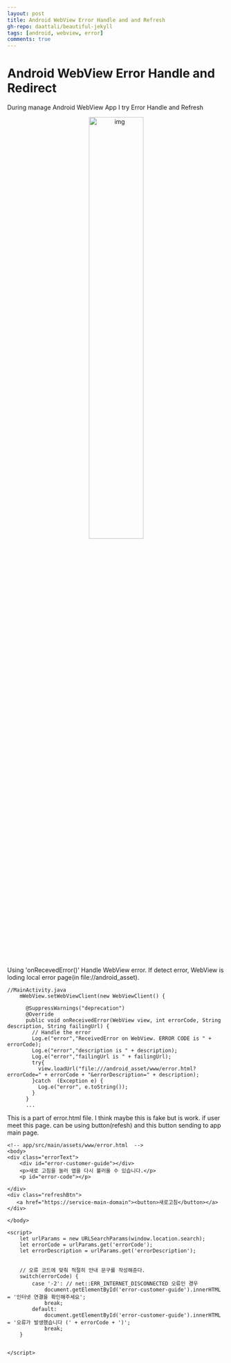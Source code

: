 ```yaml
---  
layout: post
title: Android WebView Error Handle and and Refresh
gh-repo: daattali/beautiful-jekyll
tags: [android, webview, error]
comments: true
---
```



# Android WebView Error Handle and Redirect

During manage Android WebView App I try Error Handle and Refresh

<center><img width="50%;" src="https://trello-attachments.s3.amazonaws.com/5db8f4b864493b4c6f0c56bd/5dd388de5c99101842e73c86/d73ec14de8e62a575c7b1d997c022acd/image.png" alt="img"></center>

Using 'onRecevedError()' Handle WebView error. If detect error, WebView is loding local error page(in file://android_asset). 

~~~
//MainActivity.java
    mWebView.setWebViewClient(new WebViewClient() {
      
      @SuppressWarnings("deprecation")
      @Override
      public void onReceivedError(WebView view, int errorCode, String description, String failingUrl) {
        // Handle the error
        Log.e("error","ReceivedError on WebView. ERROR CODE is " + errorCode);
        Log.e("error","description is " + description);
        Log.e("error","failingUrl is " + failingUrl);
        try{
          view.loadUrl("file:///android_asset/www/error.html?errorCode=" + errorCode + "&errorDescription=" + description);
        }catch  (Exception e) {
          Log.e("error", e.toString());
        }
      }
      ...
~~~

This is a part of error.html file. I think maybe this is fake but is work. if user meet this page. can be using button(refesh) and this button sending to app main page.

~~~
<!-- app/src/main/assets/www/error.html  -->
<body>
<div class="errorText">
    <div id="error-customer-guide"></div>
    <p>새로 고침을 눌러 앱을 다시 불러올 수 있습니다.</p>
    <p id="error-code"></p>

</div>
<div class="refreshBtn">
   <a href="https://service-main-domain"><button>새로고침</button></a>
</div>

</body>

<script>
    let urlParams = new URLSearchParams(window.location.search);
    let errorCode = urlParams.get('errorCode');
    let errorDescription = urlParams.get('errorDescription');


    // 오류 코드에 맞춰 적절히 안내 문구를 작성해준다.
    switch(errorCode) {
        case '-2': // net::ERR_INTERNET_DISCONNECTED 오류인 경우
            document.getElementById('error-customer-guide').innerHTML = '인터넷 연결을 확인해주세요';
            break;
        default:
            document.getElementById('error-customer-guide').innerHTML = '오류가 발생했습니다 (' + errorCode + ')';
            break;
    }


</script>
~~~
